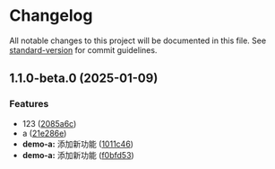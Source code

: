# Changelog

All notable changes to this project will be documented in this file. See [standard-version](https://github.com/conventional-changelog/standard-version) for commit guidelines.

## 1.1.0-beta.0 (2025-01-09)


### Features

* 123 ([2085a6c](https://github.com/leezhian/demo/commit/2085a6ce2b3a9d30c57b5fb7175de1b0f642bd69))
* a ([21e286e](https://github.com/leezhian/demo/commit/21e286ebcc05b8eeec38d020e2027a4c3f5b621c))
* **demo-a:** 添加新功能 ([1011c46](https://github.com/leezhian/demo/commit/1011c462df26daa8fe613e2629f1bb1db44736ab))
* **demo-a:** 添加新功能 ([f0bfd53](https://github.com/leezhian/demo/commit/f0bfd53a645b4cb91daa2f21f133d9d728b1e66b))
